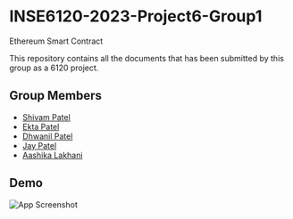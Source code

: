 # INSE6120-2023-Project6-Group1

Ethereum Smart Contract

This repository contains all the documents that has been submitted by this group as a 6120 project.




## Group Members

- [Shivam Patel](https://github.com/shivammusic)
- [Ekta Patel](https://github.com/ektapatel2526)
- [Dhwanil Patel](https://github.com/dhwanilpatel140)
- [Jay Patel](https://github.com/JayPatel199)
- [Aashika Lakhani](https://github.com/aashika16)

## Demo

![App Screenshot](https://raw.githubusercontent.com/shivammusic/INSE6120-2023-Project6-Group1/main/implementation/ezgif.com-gif-maker.gif)

